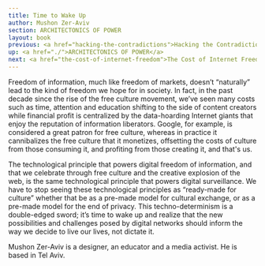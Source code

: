 ```yaml
---
title: Time to Wake Up
author: Mushon Zer-Aviv
section: ARCHITECTONICS OF POWER
layout: book
previous: <a href="hacking-the-contradictions">Hacking the Contradictions</a>
up: <a href="./">ARCHITECTONICS OF POWER</a>
next: <a href="the-cost-of-internet-freedom">The Cost of Internet Freedom</a>
---
```


Freedom of information, much like freedom of markets, doesn’t
“naturally” lead to the kind of freedom we hope for in society. In
fact, in the past decade since the rise of the free culture movement,
we’ve seen many costs such as time, attention and education shifting
to the side of content creators while financial profit is centralized
by the data-hoarding Internet giants that enjoy the reputation of
information liberators. Google, for example, is considered a great
patron for free culture, whereas in practice it cannibalizes the free
culture that it monetizes, offsetting the costs of culture from those
consuming it, and profiting from those creating it, and that's us.

The technological principle that powers digital freedom of
information, and that we celebrate through free culture and the
creative explosion of the web, is the same technological principle
that powers digital surveillance. We have to stop seeing these
technological principles as “ready-made for culture” whether that be
as a pre-made model for cultural exchange, or as a pre-made model for
the end of privacy. This techno-determinism is a double-edged sword;
it’s time to wake up and realize that the new possibilities and
challenges posed by digital networks should inform the way we decide
to live our lives, not dictate it.

<p class="author bio">Mushon Zer-Aviv is a designer, an educator and a
media activist. He is based in Tel Aviv.</p>
